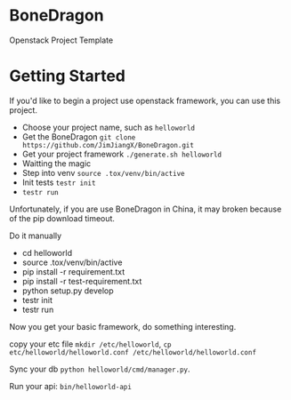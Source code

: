 BoneDragon
==========

Openstack Project Template

Getting Started
========

If you'd like to begin a project use openstack framework, you can use this project.

  * Choose your project name, such as ``helloworld``
  * Get the BoneDragon ``git clone https://github.com/JimJiangX/BoneDragon.git``
  * Get your project framework `./generate.sh helloworld`
  * Waitting the magic
  * Step into venv `source .tox/venv/bin/active`
  * Init tests `testr init`
  * `testr run`

Unfortunately, if you are use BoneDragon in China, it may broken because of the pip download timeout.

Do it manually
   
  * cd helloworld
  * source .tox/venv/bin/active
  * pip install -r requirement.txt
  * pip install -r test-requirement.txt
  * python setup.py develop
  * testr init
  * testr run


Now you get your basic framework, do something interesting.

copy your etc file `mkdir /etc/helloworld`, `cp etc/helloworld/helloworld.conf /etc/helloworld/helloworld.conf`

Sync your db  ``python helloworld/cmd/manager.py``.

Run your api: ``bin/helloworld-api``

